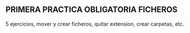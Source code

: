 ## PRIMERA PRACTICA OBLIGATORIA FICHEROS

5 ejercicios, mover y crear ficheros, quitar extension, crear carpetas, etc.